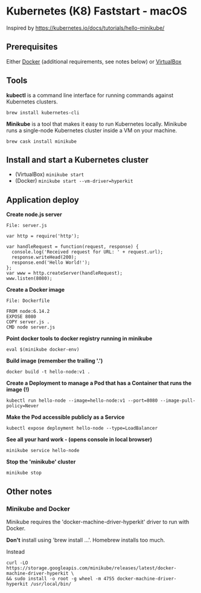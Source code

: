 # Kubernetes (K8) Faststart - macOS

Inspired by https://kubernetes.io/docs/tutorials/hello-minikube/

## Prerequisites

Either [Docker](https://www.docker.com) (additional requirements, see notes below)  or [VirtualBox](https://www.virtualbox.org)

## Tools

**kubectl** is a command line interface for running commands against Kubernetes clusters.

```
brew install kubernetes-cli
```

**Minikube** is a tool that makes it easy to run Kubernetes locally. Minikube runs a single-node Kubernetes cluster inside a VM on your machine.

```
brew cask install minikube
```

## Install and start a Kubernetes cluster

* (VirtualBox) `minikube start`
* (Docker) `minikube start --vm-driver=hyperkit`

## Application deploy

**Create node.js server**

```
File: server.js

var http = require('http');

var handleRequest = function(request, response) {
  console.log('Received request for URL: ' + request.url);
  response.writeHead(200);
  response.end('Hello World!');
};
var www = http.createServer(handleRequest);
www.listen(8080);
```

**Create a Docker image**

```
File: Dockerfile

FROM node:6.14.2
EXPOSE 8080
COPY server.js .
CMD node server.js

```

**Point docker tools to docker registry running in minikube**

```
eval $(minikube docker-env)
```

**Build image (remember the trailing '.')**

```
docker build -t hello-node:v1 .
```

**Create a Deployment to manage a Pod that has a Container that runs the image (!)**

```
kubectl run hello-node --image=hello-node:v1 --port=8080 --image-pull-policy=Never
```

**Make the Pod accessible publicly as a Service**

```
kubectl expose deployment hello-node --type=LoadBalancer
```

**See all your hard work - (opens console in local browser)**

```
minikube service hello-node
```

**Stop the 'minikube' cluster**

```
minikube stop
```

## Other notes

### Minikube and Docker

Minikube requires the 'docker-machine-driver-hyperkit' driver to run with Docker.

**Don't** install using 'brew install ...'. Homebrew installs too much. 

Instead

```
curl -LO https://storage.googleapis.com/minikube/releases/latest/docker-machine-driver-hyperkit \
&& sudo install -o root -g wheel -m 4755 docker-machine-driver-hyperkit /usr/local/bin/
```

